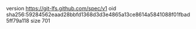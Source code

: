 version https://git-lfs.github.com/spec/v1
oid sha256:59284562eaad28bbfd1368d3d3e4865a13ce8614a5841088f01fbad5ff79a118
size 701

